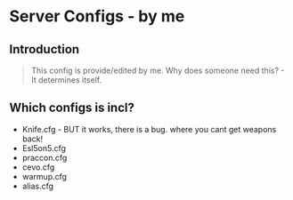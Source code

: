 # Server Configs - by me

## Introduction

> This config is provide/edited by me. Why does someone need this? - It determines itself.

## Which configs is incl?

+ Knife.cfg - BUT it works, there is a bug. where you cant get weapons back!
+ Esl5on5.cfg
+ praccon.cfg
+ cevo.cfg
+ warmup.cfg
+ alias.cfg
